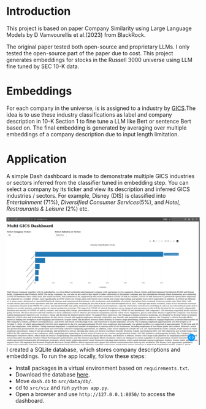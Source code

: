 # Introduction
This project is based on paper Company Similarity using Large Language Models by D Vamvourellis et al.(2023) from BlackRock.

The original paper tested both open-source and proprietary LLMs. I only tested the open-source part of the paper due to cost. This project generates embeddings for stocks in the Russell 3000 universe using LLM fine tuned by SEC 10-K data.

# Embeddings
For each company in the universe, is is assigned to a industry by [GICS](https://www.msci.com/our-solutions/indexes/gics).The idea is to use these industry classifications as label and company description in 10-K Section 1 to fine tune a LLM like Bert or sentence Bert based on. The final embedding is generated by averaging over multiple embeddings of a company description due to input length limitation.

# Application
A simple Dash dashboard is made to demonstrate multiple GICS industries or sectors inferred from the classifier tuned in embedding step. You can select a company by its ticker and view its description and inferred GICS industries / sectors. For example, Disney (DIS) is classified into _Entertainment_ (71%), _Diversified Consumer Services_(5%), and _Hotel, Restraurants & Leisure_ (2%) etc.

 ![length2](image/dash.png)
I created a SQLite database, which stores company descriptions and embeddings.
To run the app locally, follow these steps:

* Install packages in a virtual environment based on `requirements.txt`.
* Download the database [here](https://drive.google.com/file/d/1UBqvsuep2HvM7BAGkwB23zKvIjoaaVkN/view).
* Move `dash.db` to `src/data/db/`.
* cd to `src/viz` and run `python app.py`.
* Open a browser and use `http://127.0.0.1:8050/` to access the dashboard.


